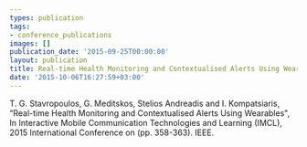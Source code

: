 ```yaml
---
types: publication
tags:
- conference_publications
images: []
publication_date: '2015-09-25T00:00:00'
layout: publication
title: Real-time Health Monitoring and Contextualised Alerts Using Wearables
date: '2015-10-06T16:27:59+03:00'
---
```

<p>T. G. Stavropoulos, G. Meditskos, Stelios Andreadis and I. Kompatsiaris, “Real-time Health Monitoring and Contextualised Alerts Using Wearables", In&nbsp;Interactive Mobile Communication Technologies and Learning (IMCL), 2015 International Conference on&nbsp;(pp. 358-363). IEEE.</p>
